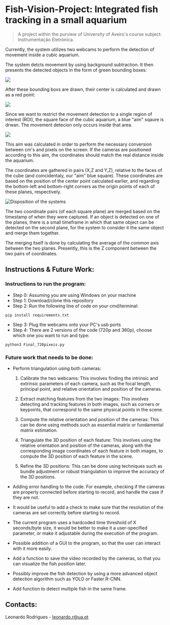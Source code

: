 # Fish-Vision-Project: Integrated fish tracking in a small aquarium

>A project within the purview of University of Aveiro's course subject: Instrumentação Eletrónica.

Currently, the system utilizes two webcams to perform the detection of movement inside a cubic aquarium. 

The system detcts movement by using background subtraction. It then presents the detected objects in the form of green bounding boxes:

![](https://user-images.githubusercontent.com/94324481/216368908-b7704a53-c74c-46ce-b815-91f900be56f5.png)

After these bounding boxs are drawn, their center is calculated and drawn as a red point:

![](https://user-images.githubusercontent.com/94324481/216371688-529155d0-509e-46d7-8722-2d3a9017b0b9.png)

Since we want to restrict the movement detection to a single region of interest (ROI), the square face of the cubic aquarium, a blue "aim" sqaure is drwan. The movement detecion only occurs inside that area.

![](https://user-images.githubusercontent.com/94324481/216377191-1ed7b317-3fb8-43a2-8ee4-2e4a6b3e5d1d.png)

This aim was calculated in order to perform the necessary conversion between cm's and pixels on the screen. If the cameras are positioned according to this aim, the coordinates should match the real distance inside the aquarium.

The coordinates are gathered in pairs (X,Z and Y,Z), relative to the faces of the cube (and coincidentaly, our "aim" blue square). These coordinates are based on the position of the center point calculated earlier, and regarding the bottom-left and bottom-right corners as the origin points of each of these planes, respectively.

![Disposition of the systems](https://user-images.githubusercontent.com/94324481/216379256-f48aa362-622d-40e0-b459-f9a10c4b0e88.png)

The two coordinate pairs (of each square plane) are merged based on the timestamp of when they were captured. If an object is detected on one of the planes, there is a small timeframe in which that same object can be detected on the second plane, for the system to consider it the same object and merge them together.

The merging itself is done by calculating the average of the common axis between the two planes. Presently, this is the Z component between the two pairs of coordinates.

## Instructions & Future Work:

### Instructions to run the program:

- Step 0: Assuming you are using Windows on your machine
- Step 1: Download/clone this repository
- Step 2: Run the following line of code on your cmd/terminal:

```
pip install requirements.txt
```

- Step 3: Plug the webcams onto your PC's usb ports
- Step 4: There are 2 versions of the code (720p and 360p), choose which one you want to run and type:
```
python3 Final_720pixeis.py
```
### Future work that needs to be done:

- Perform triangulation using both cameras:

  1. Calibrate the two webcams: This involves finding the intrinsic and extrinsic parameters of each camera, such as the focal length, principal point, and relative orientation and position of the cameras.

  2. Extract matching features from the two images: This involves detecting and tracking features in both images, such as corners or keypoints, that correspond to the same physical points in the scene.

  3. Compute the relative orientation and position of the cameras: This can be done using methods such as essential matrix or fundamental matrix estimation.

  4. Triangulate the 3D position of each feature: This involves using the relative orientation and position of the cameras, along with the corresponding image coordinates of each feature in both images, to compute the 3D position of each feature in the scene.

  5. Refine the 3D positions: This can be done using techniques such as bundle adjustment or robust triangulation to improve the accuracy of the 3D positions.

- Adding error handling to the code. For example, checking if the cameras are properly connected before starting to record, and handle the case if they are not.

- It would be useful to add a check to make sure that the resolution of the cameras are set correctly before starting to record.

- The current program uses a hardcoded time threshold of X seconds/byte size, it would be better to make it a user-specified parameter, or make it adjustable during the execution of the program.

- Possible addition of a GUI to the program, so that the user can interact with it more easily.

- Add a function to save the video recorded by the cameras, so that you can visualize the fish position later.

- Possibly improve the fish detection by using a more advanced object detection algorithm such as YOLO or Faster R-CNN.

- Add function to detect multiple fish in the same frame. 

## Contacts:

Leonardo Rodrigues - leonardo.r@ua.pt
